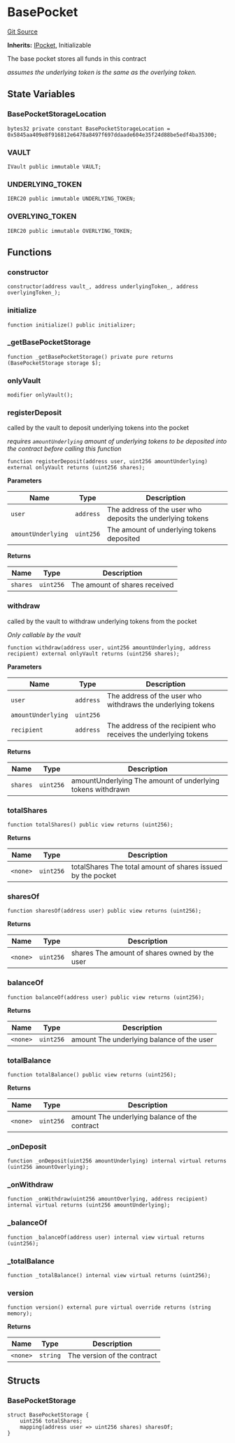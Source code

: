 # BasePocket
[Git Source](https://github.com/cryptexfinance/tcapv2.0/blob/6bc13f590e0d259edfc7844b2201ce75ef760a67/src/pockets/BasePocket.sol)

**Inherits:**
[IPocket](/src/interface/pockets/IPocket.sol/interface.IPocket.md), Initializable

The base pocket stores all funds in this contract

*assumes the underlying token is the same as the overlying token.*


## State Variables
### BasePocketStorageLocation

```solidity
bytes32 private constant BasePocketStorageLocation = 0x5845aa409e8f916812e6478a8497f697ddaade604e35f24d88be5edf4ba35300;
```


### VAULT

```solidity
IVault public immutable VAULT;
```


### UNDERLYING_TOKEN

```solidity
IERC20 public immutable UNDERLYING_TOKEN;
```


### OVERLYING_TOKEN

```solidity
IERC20 public immutable OVERLYING_TOKEN;
```


## Functions
### constructor


```solidity
constructor(address vault_, address underlyingToken_, address overlyingToken_);
```

### initialize


```solidity
function initialize() public initializer;
```

### _getBasePocketStorage


```solidity
function _getBasePocketStorage() private pure returns (BasePocketStorage storage $);
```

### onlyVault


```solidity
modifier onlyVault();
```

### registerDeposit

called by the vault to deposit underlying tokens into the pocket

*requires `amountUnderlying` amount of underlying tokens to be deposited into the contract before calling this function*


```solidity
function registerDeposit(address user, uint256 amountUnderlying) external onlyVault returns (uint256 shares);
```
**Parameters**

|Name|Type|Description|
|----|----|-----------|
|`user`|`address`|The address of the user who deposits the underlying tokens|
|`amountUnderlying`|`uint256`|The amount of underlying tokens deposited|

**Returns**

|Name|Type|Description|
|----|----|-----------|
|`shares`|`uint256`|The amount of shares received|


### withdraw

called by the vault to withdraw underlying tokens from the pocket

*Only callable by the vault*


```solidity
function withdraw(address user, uint256 amountUnderlying, address recipient) external onlyVault returns (uint256 shares);
```
**Parameters**

|Name|Type|Description|
|----|----|-----------|
|`user`|`address`|The address of the user who withdraws the underlying tokens|
|`amountUnderlying`|`uint256`||
|`recipient`|`address`|The address of the recipient who receives the underlying tokens|

**Returns**

|Name|Type|Description|
|----|----|-----------|
|`shares`|`uint256`|amountUnderlying The amount of underlying tokens withdrawn|


### totalShares


```solidity
function totalShares() public view returns (uint256);
```
**Returns**

|Name|Type|Description|
|----|----|-----------|
|`<none>`|`uint256`|totalShares The total amount of shares issued by the pocket|


### sharesOf


```solidity
function sharesOf(address user) public view returns (uint256);
```
**Returns**

|Name|Type|Description|
|----|----|-----------|
|`<none>`|`uint256`|shares The amount of shares owned by the user|


### balanceOf


```solidity
function balanceOf(address user) public view returns (uint256);
```
**Returns**

|Name|Type|Description|
|----|----|-----------|
|`<none>`|`uint256`|amount The underlying balance of the user|


### totalBalance


```solidity
function totalBalance() public view returns (uint256);
```
**Returns**

|Name|Type|Description|
|----|----|-----------|
|`<none>`|`uint256`|amount The underlying balance of the contract|


### _onDeposit


```solidity
function _onDeposit(uint256 amountUnderlying) internal virtual returns (uint256 amountOverlying);
```

### _onWithdraw


```solidity
function _onWithdraw(uint256 amountOverlying, address recipient) internal virtual returns (uint256 amountUnderlying);
```

### _balanceOf


```solidity
function _balanceOf(address user) internal view virtual returns (uint256);
```

### _totalBalance


```solidity
function _totalBalance() internal view virtual returns (uint256);
```

### version


```solidity
function version() external pure virtual override returns (string memory);
```
**Returns**

|Name|Type|Description|
|----|----|-----------|
|`<none>`|`string`|The version of the contract|


## Structs
### BasePocketStorage

```solidity
struct BasePocketStorage {
    uint256 totalShares;
    mapping(address user => uint256 shares) sharesOf;
}
```


